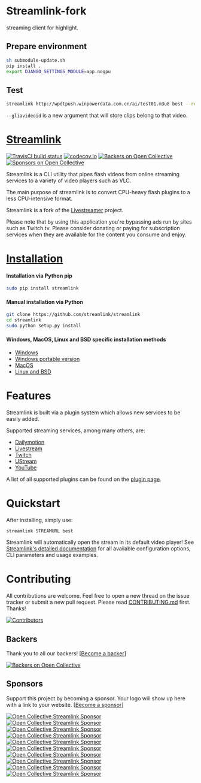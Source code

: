 # Streamlink-fork

streaming client for highlight.

## Prepare environment
```bash
sh submodule-update.sh
pip install .
export DJANGO_SETTINGS_MODULE=app.nogpu
```

## Test
```bash
streamlink http://wpdtpush.winpowerdata.com.cn/ai/test01.m3u8 best --retry-max 3 --stream-segment-threads 3 --gliavideoid 161 -o /dev/null
```
`--gliavideoid` is a new argument that will store clips belong to that  video.

# [Streamlink][streamlink-website]

[![TravisCI build status][travisci-build-status-badge]][travisci-build-status]
[![codecov.io][codecov-coverage-badge]][codecov-coverage] [![Backers on Open Collective][opencollective-backers-badge]](#backers) [![Sponsors on Open Collective][opencollective-sponsors-badge]](#sponsors)

Streamlink is a CLI utility that pipes flash videos from online streaming services to a variety of video players such as VLC.

The main purpose of streamlink is to convert CPU-heavy flash plugins to a less CPU-intensive format.

Streamlink is a fork of the [Livestreamer][livestreamer] project.

Please note that by using this application you're bypassing ads run by
sites such as Twitch.tv. Please consider donating or paying for subscription
services when they are available for the content you consume and enjoy.


# [Installation][streamlink-installation]

#### Installation via Python pip

```bash
sudo pip install streamlink
```

#### Manual installation via Python

```bash
git clone https://github.com/streamlink/streamlink
cd streamlink
sudo python setup.py install
```

#### Windows, MacOS, Linux and BSD specific installation methods

- [Windows][streamlink-installation-windows]
- [Windows portable version][streamlink-installation-windows-portable]
- [MacOS][streamlink-installation-others]
- [Linux and BSD][streamlink-installation-linux]


# Features

Streamlink is built via a plugin system which allows new services to be easily added.

Supported streaming services, among many others, are:

- [Dailymotion](https://www.dailymotion.com)
- [Livestream](https://livestream.com)
- [Twitch](https://www.twitch.tv)
- [UStream](http://www.ustream.tv/explore/all)
- [YouTube](https://www.youtube.com)

A list of all supported plugins can be found on the [plugin page][streamlink-plugins].


# Quickstart

After installing, simply use:

```
streamlink STREAMURL best
```

Streamlink will automatically open the stream in its default video player!
See [Streamlink's detailed documentation][streamlink-documentation] for all available configuration options, CLI parameters and usage examples.


# Contributing

All contributions are welcome.
Feel free to open a new thread on the issue tracker or submit a new pull request.
Please read [CONTRIBUTING.md][contributing] first. Thanks!

[![Contributors][opencollective-contributors]][contributors]


## Backers

Thank you to all our backers! \[[Become a backer][opencollective-backer]\]

[![Backers on Open Collective][opencollective-backers-image]][opencollective-backers]


## Sponsors

Support this project by becoming a sponsor. Your logo will show up here with a link to your website. \[[Become a sponsor][opencollective-sponsor]\]

[![Open Collective Streamlink Sponsor](https://opencollective.com/streamlink/sponsor/0/avatar.svg)](https://opencollective.com/streamlink/sponsor/0/website)
[![Open Collective Streamlink Sponsor](https://opencollective.com/streamlink/sponsor/1/avatar.svg)](https://opencollective.com/streamlink/sponsor/1/website)
[![Open Collective Streamlink Sponsor](https://opencollective.com/streamlink/sponsor/2/avatar.svg)](https://opencollective.com/streamlink/sponsor/2/website)
[![Open Collective Streamlink Sponsor](https://opencollective.com/streamlink/sponsor/3/avatar.svg)](https://opencollective.com/streamlink/sponsor/3/website)
[![Open Collective Streamlink Sponsor](https://opencollective.com/streamlink/sponsor/4/avatar.svg)](https://opencollective.com/streamlink/sponsor/4/website)
[![Open Collective Streamlink Sponsor](https://opencollective.com/streamlink/sponsor/5/avatar.svg)](https://opencollective.com/streamlink/sponsor/5/website)
[![Open Collective Streamlink Sponsor](https://opencollective.com/streamlink/sponsor/6/avatar.svg)](https://opencollective.com/streamlink/sponsor/6/website)
[![Open Collective Streamlink Sponsor](https://opencollective.com/streamlink/sponsor/7/avatar.svg)](https://opencollective.com/streamlink/sponsor/7/website)
[![Open Collective Streamlink Sponsor](https://opencollective.com/streamlink/sponsor/8/avatar.svg)](https://opencollective.com/streamlink/sponsor/8/website)
[![Open Collective Streamlink Sponsor](https://opencollective.com/streamlink/sponsor/9/avatar.svg)](https://opencollective.com/streamlink/sponsor/9/website)


  [streamlink-website]: https://streamlink.github.io
  [streamlink-plugins]: https://streamlink.github.io/plugin_matrix.html
  [streamlink-documentation]: https://streamlink.github.io/cli.html
  [streamlink-installation]: https://streamlink.github.io/install.html
  [streamlink-installation-windows]: https://streamlink.github.io/install.html#windows-binaries
  [streamlink-installation-windows-portable]: https://streamlink.github.io/install.html#windows-portable-version
  [streamlink-installation-linux]: https://streamlink.github.io/install.html#linux-and-bsd-packages
  [streamlink-installation-others]: https://streamlink.github.io/install.html#other-platforms
  [livestreamer]: https://github.com/chrippa/livestreamer
  [contributing]: https://github.com/streamlink/streamlink/blob/master/CONTRIBUTING.md
  [changelog]: https://github.com/streamlink/streamlink/blob/master/CHANGELOG.rst
  [contributors]: https://github.com/streamlink/streamlink/graphs/contributors
  [travisci-build-status]: https://travis-ci.org/streamlink/streamlink
  [travisci-build-status-badge]: https://travis-ci.org/streamlink/streamlink.svg?branch=master
  [codecov-coverage]: https://codecov.io/github/streamlink/streamlink?branch=master
  [codecov-coverage-badge]: https://codecov.io/github/streamlink/streamlink/coverage.svg?branch=master
  [opencollective-contributors]: https://opencollective.com/streamlink/contributors.svg?width=890
  [opencollective-backer]: https://opencollective.com/streamlink#backer
  [opencollective-backers]: https://opencollective.com/streamlink#backers
  [opencollective-backers-image]: https://opencollective.com/streamlink/backers.svg?width=890
  [opencollective-sponsor]: https://opencollective.com/streamlink#sponsor
  [opencollective-backers-badge]: https://opencollective.com/streamlink/backers/badge.svg
  [opencollective-sponsors-badge]: https://opencollective.com/streamlink/sponsors/badge.svg
